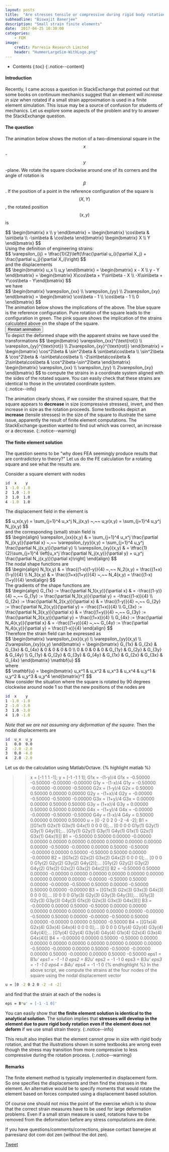 ```yaml
---
layout: posts
title:  "Are stresses tensile or compressive during rigid body rotation?"
subheadline: "Biswajit Banerjee"
description: "Small strain finite elements"
date:  2017-04-25 10:30:00
categories:
    - FEM
image:
    credit: Parresia Research Limited
    header: "HummerLargeSim-WithLogo.png"
---
```


- Contents
{:toc}
{:.notice--content}

#### Introduction ####
Recently, I came across a question in StackExchange that pointed out that some
books on continuum mechanics suggest that an element will *increase in size*
when rotated if a small strain approximation is used in a finite element simulation.
This issue may be a source of confusion for students of mechanics.  Let us
explore some aspects of the problem and try to answer the StackExchange question.  

#### The question ####
The animation below shows the motion of a two-dimensional square in the $$x$$-$$y$$-plane.
We rotate the square clockwise around one of its corners and the angle of rotation is $$\beta$$.
If the position of a point in the reference configuration of the square is $$(X,Y)$$,
the rotated position $$(x,y)$$ is
<div>
$$
  \begin{bmatrix} x \\ y \end{bmatrix} = \begin{bmatrix} \cos\beta & \sin\beta \\ -\sin\beta & \cos\beta \end{bmatrix} \begin{bmatrix} X \\ Y \end{bmatrix}
$$
</div>
Using the definition of engineering strains: 
<div>
$$
  \varepsilon_{ij} = \tfrac{1}{2}\left(\frac{\partial u_i}{\partial X_j} + \frac{\partial u_j}{\partial X_i}\right)
$$
</div>
and the displacements
<div>
$$
  \begin{bmatrix} u_x \\ u_y \end{bmatrix} = \begin{bmatrix} x - X \\ y - Y \end{bmatrix}
    = \begin{bmatrix} X\cos\beta + Y\sin\beta - X \\ -X\sin\beta + Y\cos\beta - Y\end{bmatrix}
$$
</div>
we have
<div>
$$
  \begin{bmatrix} \varepsilon_{xx} \\ \varepsilon_{yy} \\ 2\varepsilon_{xy} \end{bmatrix} =
  \begin{bmatrix} \cos\beta - 1 \\ \cos\beta - 1 \\ 0 \end{bmatrix} 
$$
</div>
The animation below shows the implications of the above.  The blue square is the
reference configuration.  Pure rotation of the square leads to the configuration in green.
The pink square shows the implication of the strains calculated above on the shape of
the square.
<div>
  <input name="restartButton" type="button" value="Restart animation" onclick="restartSimulation()" />
</div>
<div>
  <canvas id="rot-elem" height="450" width="450"></canvas>
</div>

<div>
To depict the deformed shape with the apparent strains we have used the transformations
$$
  \begin{bmatrix} \varepsilon_{xx}^{\text{rot}} \\ \varepsilon_{yy}^{\text{rot}} \\ 2\varepsilon_{xy}^{\text{rot}} \end{bmatrix} =
  \begin{bmatrix} \cos^2\beta & \sin^2\beta & \sin\beta\cos\beta \\
                  \sin^2\beta & \cos^2\beta & -\sin\beta\cos\beta \\
                  -2\sin\beta\cos\beta & 2\sin\beta\cos\beta & \cos^2\beta-\sin^2\beta
  \end{bmatrix} 
  \begin{bmatrix} \varepsilon_{xx} \\ \varepsilon_{yy} \\ 2\varepsilon_{xy} \end{bmatrix} 
$$
to compute the strains in a coordinate system aligned with the sides of the rotated square.
You can easily check that these strains are identical to those in the unrotated coordinate
system.
</div>
{:.notice--info}

The animation clearly shows, if we consider the strained square, that the square appears
to **decrease** in size (compressive stresses), invert, and then increase in size as the
rotation proceeds.  Some textbooks depict an **increase** (tensile stresses) in the size of
the square to illustrate the same issue, apparently the result of finite element
computations.  The StackExchange question wanted to find out
which was correct, an increase or a decrease.
{:.notice--warning}

#### The finite element solution ####
The question seems to be "why does FEA seemingly produce results that are contradictory 
to theory?"  Let us do the FE calculation for a rotating square and see what the results are.

Consider a square element with nodes 

~~~ bash
id  x    y
1 -1.0 -1.0
2  1.0 -1.0
3  1.0  1.0
4 -1.0  1.0
~~~

The displacement field in the element is
<div>
$$
  u_x(x,y) = \sum_{j=1}^4 u_x^j N_j(x,y) ~,~~
  u_y(x,y) = \sum_{j=1}^4 u_y^j N_j(x,y)
$$
</div>
and the corresponding (small) strain field is
<div>
$$
  \begin{align}
  \varepsilon_{xx}(x,y) & = \sum_{j=1}^4 u_x^j \frac{\partial N_j(x,y)}{\partial x} ~,~~
  \varepsilon_{yy}(x,y) = \sum_{j=1}^4 u_y^j \frac{\partial N_j(x,y)}{\partial y} \\
  \varepsilon_{xy}(x,y) & = \tfrac{1}{2}\sum_{j=1}^4 \left[u_x^j \frac{\partial N_j(x,y)}{\partial y} + u_y^j \frac{\partial N_j(x,y)}{\partial x}\right]
  \end{align}
$$
</div>
The nodal shape functions are
<div>
$$
  \begin{align}
  N_1(x,y) & = \frac{(1-x)(1-y)}{4} ~,~~
  N_2(x,y) = \frac{(1+x)(1-y)}{4} \\
  N_3(x,y) & = \frac{(1+x)(1+y)}{4} ~,~~
  N_4(x,y) = \frac{(1-x)(1+y)}{4}
  \end{align}
$$
</div>
The gradients of the shape functions are
<div>
$$
  \begin{align}
   G_{1x} := \frac{\partial N_1(x,y)}{\partial x} & = -\frac{(1-y)}{4} ~,~~
   G_{1y} := \frac{\partial N_1(x,y)}{\partial y} = -\frac{(1-x)}{4} \\
   G_{2x} := \frac{\partial N_2(x,y)}{\partial x} & = \frac{(1-y)}{4} ~,~~
   G_{2y} := \frac{\partial N_2(x,y)}{\partial y} = -\frac{(1+x)}{4} \\
   G_{3x} := \frac{\partial N_3(x,y)}{\partial x} & = \frac{(1+y)}{4} ~,~~
   G_{3y} := \frac{\partial N_3(x,y)}{\partial y} = \frac{(1+x)}{4} \\
   G_{4x} := \frac{\partial N_4(x,y)}{\partial x} & = -\frac{(1+y)}{4} ~,~~
   G_{4y} := \frac{\partial N_4(x,y)}{\partial y} = \frac{(1-x)}{4}
  \end{align}
$$
</div>
Therefore the strain field can be expressed as
<div>
$$
  \begin{bmatrix}  
   \varepsilon_{xx}(x,y) \\ \varepsilon_{yy}(x,y) \\ 2\varepsilon_{xy}(x,y) 
  \end{bmatrix}
 = \begin{bmatrix} 
     G_{1x} & G_{2x} & G_{3x} & G_{4x} & 0 & 0 & 0 & 0 \\
     0 & 0 & 0 & 0 & G_{1y} & G_{2y} & G_{3y} & G_{4y} \\
     G_{1y} & G_{2y} & G_{3y} & G_{4y} & G_{1x} & G_{2x} & G_{3x} & G_{4x}
   \end{bmatrix} \mathbf{u}
 $$
</div>
 where
<div>
 $$
   \mathbf{u} = \begin{bmatrix}
     u_x^1 & u_x^2 & u_x^3 & u_x^4 & u_y^1 & u_y^2 & u_y^3 & u_y^4
   \end{bmatrix}^T
 $$
</div>
Now consider the situation where the square is rotated by 90 degrees clockwise around
node 1 so that the new positions of the nodes are

~~~ bash
id  x    y
1 -1.0 -1.0
2 -1.0 -3.0
3  1.0 -3.0
4  1.0 -1.0
~~~

*Note that we are not assuming any deformation of the square.*
Then the nodal displacements are

~~~ bash
id  u_x  u_y
1   0.0  0.0
2  -2.0 -2.0
3   0.0 -4.0
4   2.0 -2.0
~~~

Let us do the calculation using Matlab/Octave.
{% highlight matlab %}
>> x = [-1 1 1 -1];
>> y = [-1 -1 1 1];
>> G1x = -(1-y)/4
G1x = -0.50000  -0.50000  -0.00000  -0.00000
>> G1y = -(1-x)/4
G1y = -0.50000  -0.00000  -0.00000  -0.50000
>> G2x = (1-y)/4
G2x = 0.50000   0.50000   0.00000   0.00000
>> G2y = -(1+x)/4
G2y = -0.00000  -0.50000  -0.50000  -0.00000
>> G3x = (1+y)/4
G3x = 0.00000   0.00000   0.50000   0.50000
>> G3y = (1+x)/4
G3y = 0.00000   0.50000   0.50000   0.00000
>> G4x = -(1+y)/4
G4x = -0.00000  -0.00000  -0.50000  -0.50000
>> G4y = (1-x)/4
G4y = 0.50000   0.00000   0.00000   0.50000
>> u = [0 -2 0 2 0 -2 -4 -2];
>> B1 = [[G1x(1) G2x(1) G3x(1) G4x(1) 0 0 0 0];...
         [0 0 0 0 G1y(1) G2y(1) G3y(1) G4y(1)];...
         [G1y(1) G2y(1) G3y(1) G4y(1) G1x(1) G2x(1) G3x(1) G4x(1)]]
B1 =
  -0.50000   0.50000   0.00000  -0.00000   0.00000   0.00000   0.00000   0.00000
   0.00000   0.00000   0.00000   0.00000  -0.50000  -0.00000   0.00000   0.50000
  -0.50000  -0.00000   0.00000   0.50000  -0.50000   0.50000   0.00000  -0.00000
>> B2 = [[G1x(2) G2x(2) G3x(2) G4x(2) 0 0 0 0];...
         [0 0 0 0 G1y(2) G2y(2) G3y(2) G4y(2)];...
         [G1y(2) G2y(2) G3y(2) G4y(2) G1x(2) G2x(2) G3x(2) G4x(2)]]
B2 =
  -0.50000   0.50000   0.00000  -0.00000   0.00000   0.00000   0.00000   0.00000
   0.00000   0.00000   0.00000   0.00000  -0.00000  -0.50000   0.50000   0.00000
  -0.00000  -0.50000   0.50000   0.00000  -0.50000   0.50000   0.00000  -0.00000
>> B3 = [[G1x(3) G2x(3) G3x(3) G4x(3) 0 0 0 0];...
         [0 0 0 0 G1y(3) G2y(3) G3y(3) G4y(3)];...
         [G1y(3) G2y(3) G3y(3) G4y(3) G1x(3) G2x(3) G3x(3) G4x(3)]]
B3 =
  -0.00000   0.00000   0.50000  -0.50000   0.00000   0.00000   0.00000   0.00000
   0.00000   0.00000   0.00000   0.00000  -0.00000  -0.50000   0.50000   0.00000
  -0.00000  -0.50000   0.50000   0.00000  -0.00000   0.00000   0.50000  -0.50000
>> B4 = [[G1x(4) G2x(4) G3x(4) G4x(4) 0 0 0 0];...
         [0 0 0 0 G1y(4) G2y(4) G3y(4) G4y(4)];...
         [G1y(4) G2y(4) G3y(4) G4y(4) G1x(4) G2x(4) G3x(4) G4x(4)]]
B4 =
  -0.00000   0.00000   0.50000  -0.50000   0.00000   0.00000   0.00000   0.00000
   0.00000   0.00000   0.00000   0.00000  -0.50000  -0.00000   0.00000   0.50000
  -0.50000  -0.00000   0.00000   0.50000  -0.00000   0.00000   0.50000  -0.50000
>> eps1 = B1*u'
eps1 =
  -1
  -1
   0
>> eps2 = B2*u'
eps2 =
  -1
  -1
   0
>> eps3 = B3*u'
eps3 =
  -1
  -1
   0
>> eps4 = B4*u'
eps4 =
  -1
  -1
   0
{% endhighlight %}
In the above script, we compute the strains at the four nodes of the square
using the nodal displacement vector

~~~ bash
u = [0 -2 0 2 0 -2 -4 -2]
~~~

and find that the strain at each of the nodes is  

~~~ bash
eps = B*u' = [-1 -1 0]'
~~~~
    
You can easily show that **the finite element solution is identical to the analytical
solution**.   The solution implies that **stresses will develop in the element due to
pure rigid body rotation even if the element does not deform** if we use small strain theory.
{:.notice--info}

This result also implies that the element cannot grow in size with rigid body rotation,
and that the illustrations shown in some textbooks are wrong even though the stress may
transition from more compressive to less compressive during the rotation process.
{:.notice--warning}

#### Remarks ####
The finite element method is typically implemented in displacement form. So one specifies
the displacements and then find the stresses in the element.  An alternative would be to
specify moments that would rotate the element based on forces computed using a displacement
based solution.  

Of course one should not miss the point of the exercise which is to show that the
correct strain measures have to be used for large deformation problems.  Even if a small
strain measure is used, rotations have to be removed from the deformation before any
stress computations are done.

If you have questions/comments/corrections, please contact banerjee at parresianz dot com dot zen (without the dot zen).


<a class="twitter-share-button" href="https://twitter.com/intent/tweet" data-via="parresianz"> Tweet</a>
<script src="//platform.linkedin.com/in.js" type="text/javascript">
  lang: en_US
</script>
<script type="IN/Share" data-counter="right"></script>

<script src="{{ site.baseurl }}/assets/js/d3.v4.min.js"></script>
<script src="{{ site.baseurl }}/assets/js/elemRotate.js"></script>
